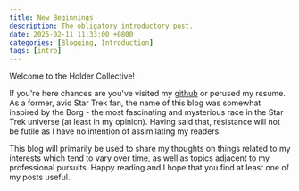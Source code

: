```yaml
---
title: New Beginnings
description: The obligatory introductory post.
date: 2025-02-11 11:33:00 +0800
categories: [Blogging, Introduction]
tags: [intro]
---
```


Welcome to the Holder Collective!

If you're here chances are you've visited my [github](https://github.com/TheHolderCollective) or perused my resume. As a former, avid Star Trek fan, the name of this blog was somewhat inspired by the Borg - the most fascinating and mysterious race in the Star Trek universe (at least in my opinion). Having said that, resistance will not be futile as I have no intention of assimilating my readers. 

This blog will primarily be used to share my thoughts on things related to my interests which tend to vary over time, as well as topics adjacent to my professional pursuits. Happy reading and I hope that you find at least one of my posts useful.

